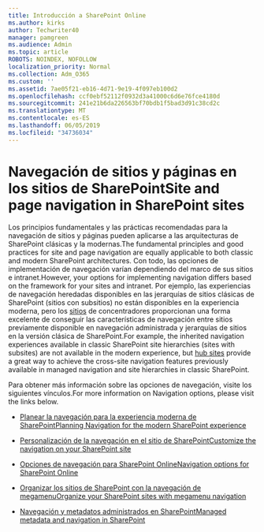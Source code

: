 ```yaml
---
title: Introducción a SharePoint Online
ms.author: kirks
author: Techwriter40
manager: pamgreen
ms.audience: Admin
ms.topic: article
ROBOTS: NOINDEX, NOFOLLOW
localization_priority: Normal
ms.collection: Adm_O365
ms.custom: ''
ms.assetid: 7ae05f21-eb16-4d71-9e19-4f097eb100d2
ms.openlocfilehash: ccf0ebf52112f0932d3a41000c6d6e76fce4180d
ms.sourcegitcommit: 241e21b6da226563bf70bdb1f5bad3d91c38cd2c
ms.translationtype: MT
ms.contentlocale: es-ES
ms.lasthandoff: 06/05/2019
ms.locfileid: "34736034"
---
```

# <a name="site-and-page-navigation-in-sharepoint-sites"></a><span data-ttu-id="fbc32-102">Navegación de sitios y páginas en los sitios de SharePoint</span><span class="sxs-lookup"><span data-stu-id="fbc32-102">Site and page navigation in SharePoint sites</span></span>

<span data-ttu-id="fbc32-103">Los principios fundamentales y las prácticas recomendadas para la navegación de sitios y páginas pueden aplicarse a las arquitecturas de SharePoint clásicas y la modernas.</span><span class="sxs-lookup"><span data-stu-id="fbc32-103">The fundamental principles and good practices for site and page navigation are equally applicable to both classic and modern SharePoint architectures.</span></span> <span data-ttu-id="fbc32-104">Con todo, las opciones de implementación de navegación varían dependiendo del marco de sus sitios e intranet.</span><span class="sxs-lookup"><span data-stu-id="fbc32-104">However, your options for implementing navigation differs based on the framework for your sites and intranet.</span></span> <span data-ttu-id="fbc32-105">Por ejemplo, las experiencias de navegación heredadas disponibles en las jerarquías de sitios clásicas de SharePoint (sitios con subsitios) no están disponibles en la experiencia moderna, pero los [sitios](https://support.office.com/article/fe26ae84-14b7-45b6-a6d1-948b3966427f) de concentradores proporcionan una forma excelente de conseguir las características de navegación entre sitios previamente disponible en navegación administrada y jerarquías de sitios en la versión clásica de SharePoint.</span><span class="sxs-lookup"><span data-stu-id="fbc32-105">For example, the inherited navigation experiences available in classic SharePoint site hierarchies (sites with subsites) are not available in the modern experience, but [hub sites](https://support.office.com/article/fe26ae84-14b7-45b6-a6d1-948b3966427f) provide a great way to achieve the cross-site navigation features previously available in managed navigation and site hierarchies in classic SharePoint.</span></span>

 <span data-ttu-id="fbc32-106">Para obtener más información sobre las opciones de navegación, visite los siguientes vínculos.</span><span class="sxs-lookup"><span data-stu-id="fbc32-106">For more information on Navigation options, please visit the links below.</span></span>

 - [<span data-ttu-id="fbc32-107">Planear la navegación para la experiencia moderna de SharePoint</span><span class="sxs-lookup"><span data-stu-id="fbc32-107">Planning Navigation for the modern SharePoint experience</span></span>](https://docs.microsoft.com/en-us/sharepoint/plan-navigation-modern-experience)

- [<span data-ttu-id="fbc32-108">Personalización de la navegación en el sitio de SharePoint</span><span class="sxs-lookup"><span data-stu-id="fbc32-108">Customize the navigation on your SharePoint site</span></span>](https://support.office.com/en-us/article/customize-the-navigation-on-your-sharepoint-site-3cd61ae7-a9ed-4e1e-bf6d-4655f0bf25ca)

- [<span data-ttu-id="fbc32-109">Opciones de navegación para SharePoint Online</span><span class="sxs-lookup"><span data-stu-id="fbc32-109">Navigation options for SharePoint Online</span></span>](https://docs.microsoft.com/en-us/office365/enterprise/navigation-options-for-sharepoint-online)
 
- [<span data-ttu-id="fbc32-110">Organizar los sitios de SharePoint con la navegación de megamenu</span><span class="sxs-lookup"><span data-stu-id="fbc32-110">Organize your SharePoint sites with megamenu navigation</span></span>](https://techcommunity.microsoft.com/t5/Microsoft-SharePoint-Blog/Organize-your-SharePoint-sites-with-megamenu-navigation-and-new/ba-p/328068)

- [<span data-ttu-id="fbc32-111">Navegación y metadatos administrados en SharePoint</span><span class="sxs-lookup"><span data-stu-id="fbc32-111">Managed metadata and navigation in SharePoint</span></span>](https://docs.microsoft.com/en-us/sharepoint/dev/general-development/managed-metadata-and-navigation-in-sharepoint)


